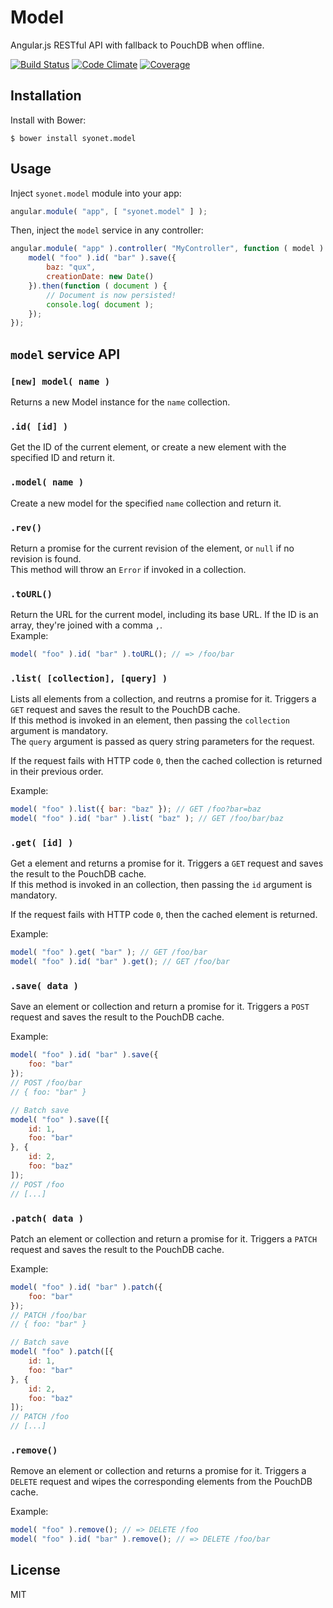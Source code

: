 # Model
Angular.js RESTful API with fallback to PouchDB when offline.

[![Build Status](https://img.shields.io/travis/Syonet/model.svg?style=flat-square)](https://travis-ci.org/Syonet/model)
[![Code Climate](https://img.shields.io/codeclimate/github/Syonet/model.svg?style=flat-square)](https://codeclimate.com/github/Syonet/model)
[![Coverage](https://img.shields.io/coveralls/Syonet/model.svg?style=flat-square)](https://coveralls.io/r/Syonet/model)

## Installation
Install with Bower:

```shell
$ bower install syonet.model
```

## Usage
Inject `syonet.model` module into your app:

```javascript
angular.module( "app", [ "syonet.model" ] );
```

Then, inject the `model` service in any controller:

```javascript
angular.module( "app" ).controller( "MyController", function ( model ) {
    model( "foo" ).id( "bar" ).save({
        baz: "qux",
        creationDate: new Date()
    }).then(function ( document ) {
        // Document is now persisted!
        console.log( document );
    });
});
```

## `model` service API
### `[new] model( name )`
Returns a new Model instance for the `name` collection.

### `.id( [id] )`
Get the ID of the current element, or create a new element with the specified ID and return it.

### `.model( name )`
Create a new model for the specified `name` collection and return it.

### `.rev()`
Return a promise for the current revision of the element, or `null` if no revision is found.  
This method will throw an `Error` if invoked in a collection.

### `.toURL()`
Return the URL for the current model, including its base URL. If the ID is an array, they're joined with a comma `,`.  
Example:

```javascript
model( "foo" ).id( "bar" ).toURL(); // => /foo/bar
```

### `.list( [collection], [query] )`
Lists all elements from a collection, and reutrns a promise for it. Triggers a `GET` request and saves the result to the PouchDB cache.  
If this method is invoked in an element, then passing the `collection` argument is mandatory.  
The `query` argument is passed as query string parameters for the request.

If the request fails with HTTP code `0`, then the cached collection is returned in their previous order.

Example:

```javascript
model( "foo" ).list({ bar: "baz" }); // GET /foo?bar=baz
model( "foo" ).id( "bar" ).list( "baz" ); // GET /foo/bar/baz
```

### `.get( [id] )`
Get a element and returns a promise for it. Triggers a `GET` request and saves the result to the PouchDB cache.  
If this method is invoked in an collection, then passing the `id` argument is mandatory.  

If the request fails with HTTP code `0`, then the cached element is returned.

Example:

```javascript
model( "foo" ).get( "bar" ); // GET /foo/bar
model( "foo" ).id( "bar" ).get(); // GET /foo/bar
```

### `.save( data )`
Save an element or collection and return a promise for it. Triggers a `POST` request and saves the result to the PouchDB cache.

Example:

```javascript
model( "foo" ).id( "bar" ).save({
    foo: "bar"
});
// POST /foo/bar
// { foo: "bar" }

// Batch save
model( "foo" ).save([{
    id: 1,
    foo: "bar"
}, {
    id: 2,
    foo: "baz"
]);
// POST /foo
// [...]
```

### `.patch( data )`
Patch an element or collection and return a promise for it. Triggers a `PATCH` request and saves the result to the PouchDB cache.

Example:

```javascript
model( "foo" ).id( "bar" ).patch({
    foo: "bar"
});
// PATCH /foo/bar
// { foo: "bar" }

// Batch save
model( "foo" ).patch([{
    id: 1,
    foo: "bar"
}, {
    id: 2,
    foo: "baz"
]);
// PATCH /foo
// [...]
```

### `.remove()`
Remove an element or collection and returns a promise for it. Triggers a `DELETE` request and wipes the
corresponding elements from the PouchDB cache.

Example:

```javascript
model( "foo" ).remove(); // => DELETE /foo
model( "foo" ).id( "bar" ).remove(); // => DELETE /foo/bar
```

## License
MIT
